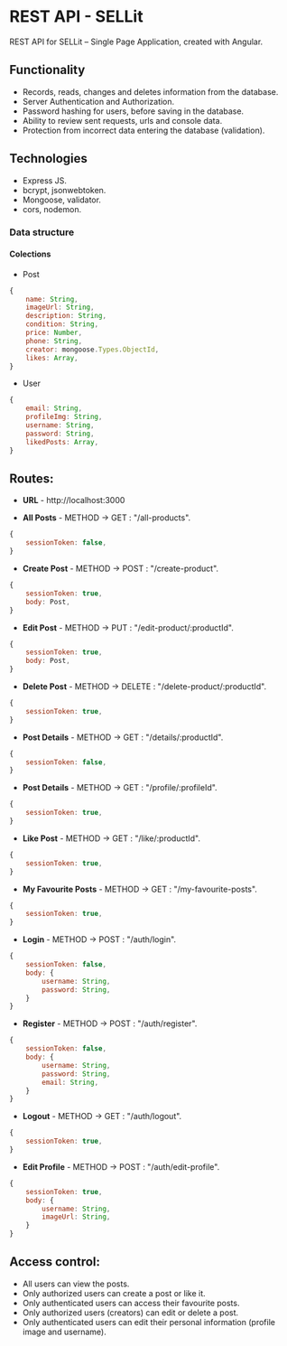 # RЕST API - SELLit
REST API for SELLit – Single Page Application, created with Angular.

## Functionality
* Records, reads, changes and deletes information from the database.
* Server Authentication and Authorization.
* Password hashing for users, before saving in the database.
* Ability to review sent requests, urls and console data.
* Protection from incorrect data entering the database (validation).

## Technologies
* Express JS.
* bcrypt, jsonwebtoken.
* Mongoose, validator.
* cors, nodemon.

### Data structure
#### Colections
* Post
```javascript
{   
    name: String,
    imageUrl: String,
    description: String,
    condition: String,
    price: Number,
    phone: String,
    creator: mongoose.Types.ObjectId,
    likes: Array,
}
```
* User
```javascript
{   
    email: String,
    profileImg: String,
    username: String,
    password: String,
    likedPosts: Array,
}
```

## Routes:
* **URL** - http://localhost:3000

* **All Posts** - METHOD -> GET : "/all-products".
```javascript
{   
    sessionToken: false,
}
```
* **Create Post** - METHOD -> POST : "/create-product".
```javascript
{   
    sessionToken: true,
    body: Post,
}
```
* **Edit Post** - METHOD -> PUT : "/edit-product/:productId".
```javascript
{   
    sessionToken: true,
    body: Post,
}
```
* **Delete Post** - METHOD -> DELETE : "/delete-product/:productId".
```javascript
{   
    sessionToken: true,
}
```
* **Post Details** - METHOD -> GET : "/details/:productId".
```javascript
{   
    sessionToken: false,
}
```
* **Post Details** - METHOD -> GET : "/profile/:profileId".
```javascript
{   
    sessionToken: true,
}
```
* **Like Post** - METHOD -> GET : "/like/:productId".
```javascript
{   
    sessionToken: true,
}
```
* **My Favourite Posts** - METHOD -> GET : "/my-favourite-posts".
```javascript
{   
    sessionToken: true,
}
```
* **Login** - METHOD -> POST : "/auth/login".
```javascript
{   
    sessionToken: false,
    body: {
        username: String,
        password: String,
    }
}
```
* **Register** - METHOD -> POST : "/auth/register".
```javascript
{   
    sessionToken: false,
    body: {
        username: String,
        password: String,
        email: String,
    }
}
```
* **Logout** - METHOD -> GET : "/auth/logout".
```javascript
{   
    sessionToken: true,
}
```
* **Edit Profile** - METHOD -> POST : "/auth/edit-profile".
```javascript
{   
    sessionToken: true,
    body: {
        username: String,
        imageUrl: String,
    }
}
```

## Access control:
* All users can view the posts.
* Only authorized users can create a post or like it.
* Only authenticated users can access their favourite posts.
* Only authorized users (creators) can edit or delete a post.
* Only authenticated users can edit their personal information (profile image and username).